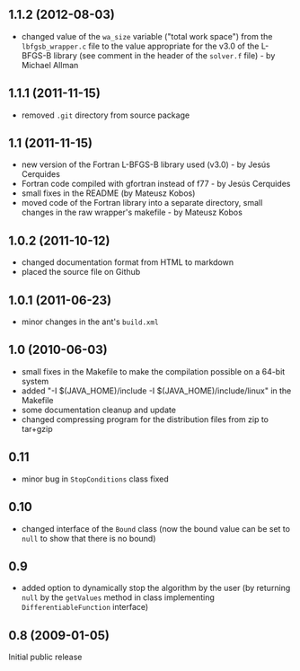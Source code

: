 1.1.2 (2012-08-03)
------------------
- changed value of the `wa_size` variable ("total work space") from the `lbfgsb_wrapper.c` file to the value appropriate for the v3.0 of the L-BFGS-B library (see comment in the header of the `solver.f` file) - by Michael Allman

1.1.1 (2011-11-15)
------------------
- removed `.git` directory from source package

1.1 (2011-11-15)
----------------
- new version of the Fortran L-BFGS-B library used (v3.0) - by Jesús Cerquides
- Fortran code compiled with gfortran instead of f77 - by Jesús Cerquides
- small fixes in the README (by Mateusz Kobos)
- moved code of the Fortran library into a separate directory, small changes in the raw wrapper's makefile - by Mateusz Kobos

1.0.2 (2011-10-12)
------------------
- changed documentation format from HTML to markdown
- placed the source file on Github

1.0.1 (2011-06-23)
------------------
- minor changes in the ant's `build.xml`

1.0 (2010-06-03)
----------------
- small fixes in the Makefile to make the compilation possible on a 64-bit system
- added "-I $(JAVA_HOME)/include -I $(JAVA_HOME)/include/linux" in the Makefile
- some documentation cleanup and update
- changed compressing program for the distribution files from zip to tar+gzip

0.11
----
- minor bug in `StopConditions` class fixed

0.10
----
- changed interface of the `Bound` class (now the bound value can be set to `null` to show that there is no bound)

0.9
---
- added option to dynamically stop the algorithm by the user (by returning `null` by the `getValues` method in class implementing `DifferentiableFunction` interface)

0.8 (2009-01-05)
----------------
Initial public release
